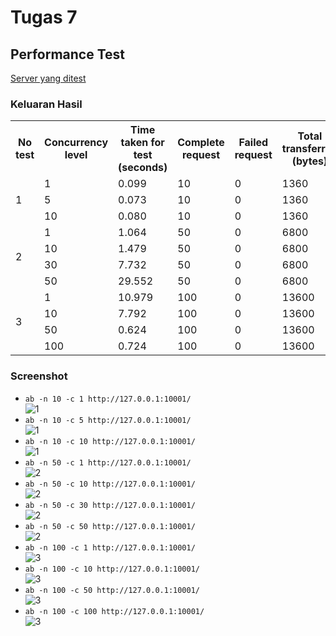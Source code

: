 # Tugas 7

## Performance Test

[Server yang ditest](../tugas6/server_thread_http.py)

### Keluaran Hasil

<table>
  <tr>
    <th>No test<br></th>
    <th>Concurrency level<br></th>
    <th>Time taken for test<br>(seconds)</th>
    <th>Complete request<br></th>
    <th>Failed request<br></th>
    <th>Total transferred<br>(bytes)</th>
    <th>Request per second<br></th>
    <th>Time per request<br>(ms)</th>
    <th>Transfer rate<br>(Kbytes/sec)</th>
  </tr>
  <tr>
    <td rowspan="3">1</td>
    <td>1</td>
    <td>0.099</td>
    <td>10</td>
    <td>0</td>
    <td>1360</td>
    <td>100.61</td>
    <td>9.939</td>
    <td>13.36</td>
  </tr>
  <tr>
    <td>5</td>
    <td>0.073</td>
    <td>10</td>
    <td>0</td>
    <td>1360</td>
    <td>137.17</td>
    <td>36.450</td>
    <td>18.22</td>
  </tr>
  <tr>
    <td>10</td>
    <td>0.080</td>
    <td>10</td>
    <td>0</td>
    <td>1360</td>
    <td>124.37</td>
    <td>80.405</td>
    <td>16.52</td>
  </tr>
  <tr>
    <td rowspan="4">2</td>
    <td>1</td>
    <td>1.064</td>
    <td>50</td>
    <td>0</td>
    <td>6800</td>
    <td>46.99</td>
    <td>21.279</td>
    <td>6.24</td>
  </tr>
  <tr>
    <td>10</td>
    <td>1.479</td>
    <td>50</td>
    <td>0</td>
    <td>6800</td>
    <td>33.81</td>
    <td>295.774</td>
    <td>4.49</td>
  </tr>
  <tr>
    <td>30</td>
    <td>7.732</td>
    <td>50</td>
    <td>0</td>
    <td>6800</td>
    <td>6.47</td>
    <td>4639.134</td>
    <td>0.86</td>
  </tr>
  <tr>
    <td>50</td>
    <td>29.552</td>
    <td>50</td>
    <td>0</td>
    <td>6800</td>
    <td>1.69</td>
    <td>29552.276</td>
    <td>0.22</td>
  </tr>
  <tr>
    <td rowspan="4">3</td>
    <td>1</td>
    <td>10.979</td>
    <td>100</td>
    <td>0</td>
    <td>13600</td>
    <td>9.11</td>
    <td>109.787</td>
    <td>1.21</td>
  </tr>
  <tr>
    <td>10</td>
    <td>7.792</td>
    <td>100</td>
    <td>0</td>
    <td>13600</td>
    <td>12.83</td>
    <td>779.210</td>
    <td>1.70</td>
  </tr>
  <tr>
    <td>50</td>
    <td>0.624</td>
    <td>100</td>
    <td>0</td>
    <td>13600</td>
    <td>160.38</td>
    <td>311.761</td>
    <td>21.30</td>
  </tr>
  <tr>
    <td>100</td>
    <td>0.724</td>
    <td>100</td>
    <td>0</td>
    <td>13600</td>
    <td>138.10</td>
    <td>724.138</td>
    <td>18.34</td>
  </tr>
</table>

### Screenshot

- `ab -n 10 -c 1 http://127.0.0.1:10001/`  
![1](screenshot/1_1.png)
- `ab -n 10 -c 5 http://127.0.0.1:10001/`  
![1](screenshot/1_2.png)
- `ab -n 10 -c 10 http://127.0.0.1:10001/`  
![1](screenshot/1_3.png)
- `ab -n 50 -c 1 http://127.0.0.1:10001/`  
![2](screenshot/2_1.png)
- `ab -n 50 -c 10 http://127.0.0.1:10001/`  
![2](screenshot/2_2.png)
- `ab -n 50 -c 30 http://127.0.0.1:10001/`  
![2](screenshot/2_3.png)
- `ab -n 50 -c 50 http://127.0.0.1:10001/`  
![2](screenshot/2_4.png)
- `ab -n 100 -c 1 http://127.0.0.1:10001/`  
![3](screenshot/3_1.png)
- `ab -n 100 -c 10 http://127.0.0.1:10001/`  
![3](screenshot/3_2.png)
- `ab -n 100 -c 50 http://127.0.0.1:10001/`  
![3](screenshot/3_3.png)
- `ab -n 100 -c 100 http://127.0.0.1:10001/`  
![3](screenshot/3_4.png)
